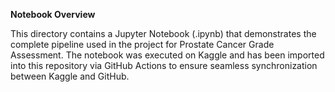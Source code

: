 **Notebook Overview**

This directory contains a Jupyter Notebook (.ipynb) that demonstrates the complete pipeline used in the project for Prostate Cancer Grade Assessment. The notebook was executed on Kaggle and has been imported into this repository via GitHub Actions to ensure seamless synchronization between Kaggle and GitHub.
